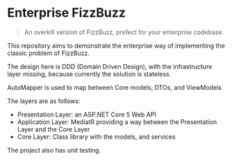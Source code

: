 # Enterprise FizzBuzz

> An overkill version of FizzBuzz, prefect for your enterprise codebase.

This repository aims to demonstrate the enterprise way of implementing the classic problem of FizzBuzz.

The design here is DDD (Domain Driven Design), with the infrastructure layer missing, because currently the solution is stateless.

AutoMapper is used to map between Core models, DTOs, and ViewModels 

The layers are as follows:

* Presentation Layer: an ASP.NET Core 5 Web API
* Application Layer: MediatR providing a way between the Presentation Layer and the Core Layer
* Core Layer: Class library with the models, and services

The project also has unit testing.
